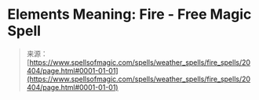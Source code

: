 <!--yml

category: 未分类

date: 2024-06-12 19:03:12

-->

# Elements Meaning: Fire - Free Magic Spell

> 来源：[https://www.spellsofmagic.com/spells/weather_spells/fire_spells/20404/page.html#0001-01-01](https://www.spellsofmagic.com/spells/weather_spells/fire_spells/20404/page.html#0001-01-01)
